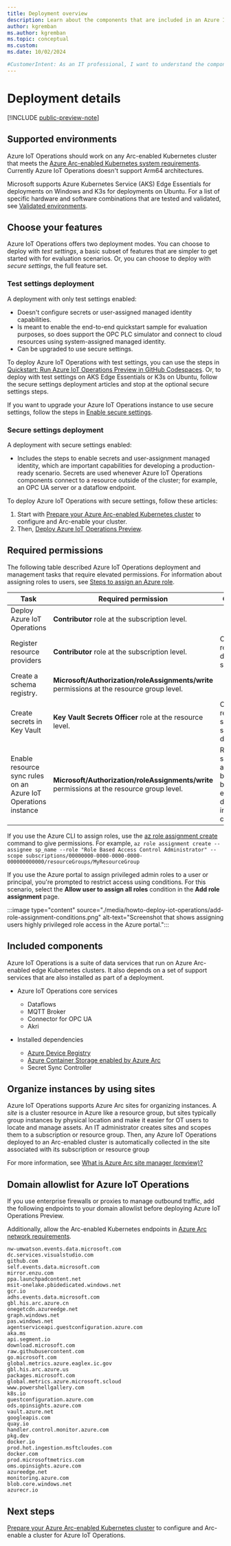```yaml
---
title: Deployment overview
description: Learn about the components that are included in an Azure IoT Operations deployment and the different deployment options to consider for your scenario.
author: kgremban
ms.author: kgremban
ms.topic: conceptual
ms.custom:
ms.date: 10/02/2024

#CustomerIntent: As an IT professional, I want to understand the components and deployment details before I start using Azure IoT Operations.
---
```


# Deployment details

[!INCLUDE [public-preview-note](../includes/public-preview-note.md)]

## Supported environments

Azure IoT Operations should work on any Arc-enabled Kubernetes cluster that meets the [Azure Arc-enabled Kubernetes system requirements](/azure/azure-arc/kubernetes/system-requirements). Currently Azure IoT Operations doesn't support Arm64 architectures.

Microsoft supports Azure Kubernetes Service (AKS) Edge Essentials for deployments on Windows and K3s for deployments on Ubuntu. For a list of specific hardware and software combinations that are tested and validated, see [Validated environments](../overview-iot-operations.md#validated-environments).

## Choose your features

Azure IoT Operations offers two deployment modes. You can choose to deploy with *test settings*, a basic subset of features that are simpler to get started with for evaluation scenarios. Or, you can choose to deploy with *secure settings*, the full feature set.

### Test settings deployment

A deployment with only test settings enabled:

* Doesn't configure secrets or user-assigned managed identity capabilities.
* Is meant to enable the end-to-end quickstart sample for evaluation purposes, so does support the OPC PLC simulator and connect to cloud resources using system-assigned managed identity.
* Can be upgraded to use secure settings.

To deploy Azure IoT Operations with test settings, you can use the steps in [Quickstart: Run Azure IoT Operations Preview in GitHub Codespaces](../get-started-end-to-end-sample/quickstart-deploy.md). Or, to deploy with test settings on AKS Edge Essentials or K3s on Ubuntu, follow the secure settings deployment articles and stop at the optional secure settings steps.

If you want to upgrade your Azure IoT Operations instance to use secure settings, follow the steps in [Enable secure settings](./howto-enable-secure-settings.md).

### Secure settings deployment

A deployment with secure settings enabled:

* Includes the steps to enable secrets and user-assignment managed identity, which are important capabilities for developing a production-ready scenario. Secrets are used whenever Azure IoT Operations components connect to a resource outside of the cluster; for example, an OPC UA server or a dataflow endpoint.

To deploy Azure IoT Operations with secure settings, follow these articles:

1. Start with [Prepare your Azure Arc-enabled Kubernetes cluster](./howto-prepare-cluster.md) to configure and Arc-enable your cluster.
1. Then, [Deploy Azure IoT Operations Preview](./howto-deploy-iot-operations.md).

## Required permissions

The following table described Azure IoT Operations deployment and management tasks that require elevated permissions. For information about assigning roles to users, see [Steps to assign an Azure role](../../role-based-access-control/role-assignments-steps.md).

| Task | Required permission | Comments |
| ---- | ------------------- | -------- |
| Deploy Azure IoT Operations | **Contributor** role at the subscription level. |  |
| Register resource providers | **Contributor** role at the subscription level. | Only required to do once per subscription. |
| Create a schema registry. | **Microsoft/Authorization/roleAssignments/write** permissions at the resource group level. |  |
| Create secrets in Key Vault | **Key Vault Secrets Officer** role at the resource level. | Only required for secure settings deployment. |
| Enable resource sync rules on an Azure IoT Operations instance | **Microsoft/Authorization/roleAssignments/write** permissions at the resource group level. | Resource sync rules are disabled by default, but can be enabled during instance creation. |

If you use the Azure CLI to assign roles, use the [az role assignment create](/cli/azure/role/assignment#az-role-assignment-create) command to give permissions. For example, `az role assignment create --assignee sp_name --role "Role Based Access Control Administrator" --scope subscriptions/00000000-0000-0000-0000-000000000000/resourceGroups/MyResourceGroup`

If you use the Azure portal to assign privileged admin roles to a user or principal, you're prompted to restrict access using conditions. For this scenario, select the **Allow user to assign all roles** condition in the **Add role assignment** page.

:::image type="content" source="./media/howto-deploy-iot-operations/add-role-assignment-conditions.png" alt-text="Screenshot that shows assigning users highly privileged role access in the Azure portal.":::

## Included components

Azure IoT Operations is a suite of data services that run on Azure Arc-enabled edge Kubernetes clusters. It also depends on a set of support services that are also installed as part of a deployment.

* Azure IoT Operations core services
  * Dataflows
  * MQTT Broker
  * Connector for OPC UA
  * Akri

* Installed dependencies
  * [Azure Device Registry](../discover-manage-assets/overview-manage-assets.md#store-assets-as-azure-resources-in-a-centralized-registry)
  * [Azure Container Storage enabled by Azure Arc](/azure/azure-arc/container-storage/overview)
  * Secret Sync Controller

## Organize instances by using sites

Azure IoT Operations supports Azure Arc sites for organizing instances. A _site_ is a cluster resource in Azure like a resource group, but sites typically group instances by physical location and make it easier for OT users to locate and manage assets. An IT administrator creates sites and scopes them to a subscription or resource group. Then, any Azure IoT Operations deployed to an Arc-enabled cluster is automatically collected in the site associated with its subscription or resource group

For more information, see [What is Azure Arc site manager (preview)?](/azure/azure-arc/site-manager/overview)

## Domain allowlist for Azure IoT Operations

If you use enterprise firewalls or proxies to manage outbound traffic, add the following endpoints to your domain allowlist before deploying Azure IoT Operations Preview.

Additionally, allow the Arc-enabled Kubernetes endpoints in [Azure Arc network requirements](/azure/azure-arc/network-requirements-consolidated).

```text
nw-umwatson.events.data.microsoft.com 
dc.services.visualstudio.com 
github.com 
self.events.data.microsoft.com 
mirror.enzu.com 
ppa.launchpadcontent.net 
msit-onelake.pbidedicated.windows.net 
gcr.io 
adhs.events.data.microsoft.com 
gbl.his.arc.azure.cn 
onegetcdn.azureedge.net 
graph.windows.net 
pas.windows.net 
agentserviceapi.guestconfiguration.azure.com 
aka.ms 
api.segment.io 
download.microsoft.com 
raw.githubusercontent.com 
go.microsoft.com 
global.metrics.azure.eaglex.ic.gov 
gbl.his.arc.azure.us 
packages.microsoft.com 
global.metrics.azure.microsoft.scloud 
www.powershellgallery.com
k8s.io 
guestconfiguration.azure.com 
ods.opinsights.azure.com 
vault.azure.net 
googleapis.com 
quay.io 
handler.control.monitor.azure.com 
pkg.dev 
docker.io 
prod.hot.ingestion.msftcloudes.com 
docker.com 
prod.microsoftmetrics.com 
oms.opinsights.azure.com 
azureedge.net 
monitoring.azure.com
blob.core.windows.net 
azurecr.io
```

## Next steps

[Prepare your Azure Arc-enabled Kubernetes cluster](./howto-prepare-cluster.md) to configure and Arc-enable a cluster for Azure IoT Operations.